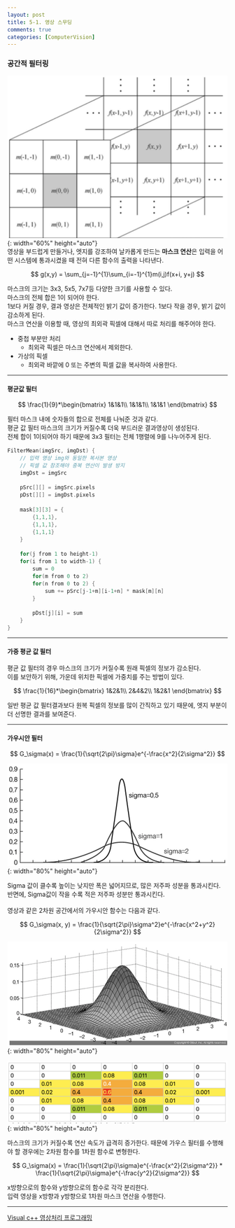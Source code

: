 ```yaml
---
layout: post
title: 5-1. 영상 스무딩
comments: true
categories: [ComputerVision]
---
```


### 공간적 필터링

![filter](/images/filter.png){: width="60%" height="auto"}
<br>
영상을 부드럽게 만들거나, 엣지를 강조하여 날카롭게 만드는 **마스크 연산**은 입력을 어떤 시스템에 통과시켰을 때 전혀 다른 함수의 출력을 나타낸다. <br>

$$
	g(x,y) = \sum_{j=-1}^{1}\sum_{i=-1}^{1}m(i,j)f(x+i, y+j)	
$$

마스크의 크기는 3x3, 5x5, 7x7등 다양한 크기를 사용할 수 있다.<br>
마스크의 전체 합은 1이 되어야 한다. <br>
1보다 커질 경우, 결과 영상은 전체적인 밝기 값이 증가한다. 1보다 작을 경우, 밝기 값이 감소하게 된다. <br>
마스크 연산을 이용할 때, 영상의 최외곽 픽셀에 대해서 따로 처리를 해주어야 한다. <br>

* 중첩 부분만 처리
	* 최외곽 픽셀은 마스크 연산에서 제외한다.
* 가상의 픽셀
	* 최외곽 바깥에 0 또는 주변의 픽셀 값을 복사하여 사용한다.
 
<hr>

#### 평균값 필터 

$$
 \frac{1}{9}*\begin{bmatrix}
1&1&1\\
1&1&1\\
1&1&1
\end{bmatrix}
$$

필터 마스크 내에 숫자들의 합으로 전체를 나눠준 것과 같다. <br>
평균 값 필터 마스크의 크기가 커질수록 더욱 부드러운 결과영상이 생성된다. <br>
전체 합이 1이되어야 하기 때문에 3x3 필터는 전체 1행렬에 9를 나누어주게 된다. <br>

~~~c++
FilterMean(imgSrc, imgDst) {
	// 입력 영상 img와 동일한 복사본 영상
	// 픽셀 값 참조해야 중복 연산이 발생 방지
	imgDst = imgSrc

	pSrc[][] = imgSrc.pixels
	pDst[][] = imgDst.pixels

	mask[3][3] = {
		{1,1,1},
		{1,1,1},
		{1,1,1}
	}

	for(j from 1 to height-1)
	for(i from 1 to width-1) {
		sum = 0
		for(m from 0 to 2)
		for(n from 0 to 2) {
			sum += pSrc[j-1+m][i-1+n] * mask[m][n]
		}

		pDst[j][i] = sum
	}
}
~~~
<hr>

#### 가중 평균 값 필터

평균 값 필터의 경우 마스크의 크기가 커질수록 원래 픽셀의 정보가 감소된다. <br>
이를 보안하기 위해, 가운데 위치한 픽셀에 가중치를 주는 방법이 있다. <br>

$$
 \frac{1}{16}*\begin{bmatrix}
1&2&1\\
2&4&2\\
1&2&1 
\end{bmatrix}
$$

일반 평균 값 필터결과보다 원복 픽셀의 정보를 많이 간직하고 있기 때문에, 엣지 부분이 더 선명한 결과를 보여준다. 

<hr>

#### 가우시안 필터

$$
	G_\sigma(x) = \frac{1}{\sqrt{2\pi}\sigma}e^{-\frac{x^2}{2\sigma^2}}
$$

![Gaussian1](/images/Gaussian1.png){: width="80%" height="auto"}

Sigma 값이 클수록 높이는 낮지만 폭은 넓어지므로, 많은 저주파 성분을 통과시킨다. <br>
반면에, Sigma값이 작을 수록 적은 저주파 성분만 통과시킨다. <br><br>
영상과 같은 2차원 공간에서의 가우시안 함수는 다음과 같다.

$$
	G_\sigma(x, y) = \frac{1}{\sqrt{2\pi}\sigma^2}e^{-\frac{x^2+y^2}{2\sigma^2}}
$$

![Gaussian2](/images/Gaussian2.png){: width="80%" height="auto"} <br>

![Gaussian2](/images/Gaussian3.png){: width="80%" height="auto"} <br>

마스크의 크기가 커질수록 연산 속도가 급격히 증가한다. 때문에 가우스 필터를 수행해야 할 경우에는 2차원 함수를 1차원 함수로 변형한다. <br>

$$
	G_\sigma(x) = \frac{1}{\sqrt{2\pi}\sigma}e^{-\frac{x^2}{2\sigma^2}} * \frac{1}{\sqrt{2\pi}\sigma}e^{-\frac{y^2}{2\sigma^2}}
$$

x방향으로의 함수와 y방향으로의 함수로 각각 분리한다. <br>
입력 영상을 x방향과 y방향으로 1차원 마스크 연산을 수행한다.

<hr>

[Visual c++ 영상처리 프로그래밍](https://thebook.io/006796/ch08/02/03/)
